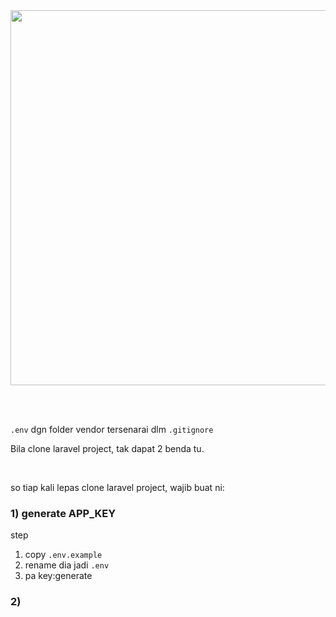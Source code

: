 

<img src = 'https://github.com/taqinasirr/Laravel/assets/21170527/517d5a25-fd59-4bb7-8d96-ea4388860a69' width = '600'>

<br><br>

`.env` dgn folder vendor tersenarai dlm `.gitignore`

Bila clone laravel project, tak dapat 2 benda tu.

<br>

so tiap kali lepas clone laravel project, wajib buat ni:

### 1) generate APP_KEY

step
1. copy `.env.example`
2. rename dia jadi `.env`
3. pa key:generate

### 2)
